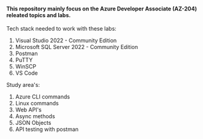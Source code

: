 <h4>This repository mainly focus on the Azure Developer Associate (AZ-204) releated topics and labs.</h4>

Tech stack needed to work with these labs:

<ol>
  <li>Visual Studio 2022 - Community Edition </br></li>
  <li>Microsoft SQL Server 2022 - Community Edition </br></li>
  <li>Postman</li>
  <li>PuTTY</li>
  <li>WinSCP</li>
  <li>VS Code</li>
</ol>

Study area's:

<ol>
  <li>Azure CLI commands</li>
  <li>Linux commands</li>
  <li>Web API's</li>
  <li>Async methods</li>
  <li>JSON Objects</li>
  <li>API testing with postman</li>
</ol>
